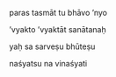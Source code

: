 paras tasmāt tu bhāvo ’nyo

’vyakto ’vyaktāt sanātanaḥ

yaḥ sa sarveṣu bhūteṣu

naśyatsu na vinaśyati